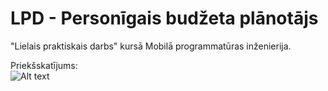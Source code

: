 # LPD - Personīgais budžeta plānotājs

"Lielais praktiskais darbs" kursā Mobilā programmatūras inženierija.

Priekšskatījums:<br />
![Alt text](http://raivisr.me/imageCasts/ecea426d.png "Ielogošanās aktivitāte")

